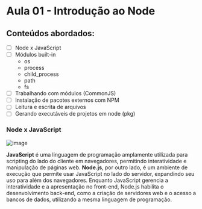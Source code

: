 # Aula 01 - Introdução ao Node
## Conteúdos abordados:
- [ ] Node x JavaScript
- [ ] Módulos built-in
  - os
  - process
  - child_process
  - path
  - fs
- [ ] Trabalhando com módulos (CommonJS)
- [ ] Instalação de pacotes externos com NPM
- [ ] Leitura e escrita de arquivos
- [ ] Gerando executáveis de projetos em node (pkg)

### Node x JavaScript
![image](https://github.com/william-cirico/curso-node-proway/assets/69127474/cf7865ed-010e-4b3d-8d4c-2f28ffab5346)

**JavaScript** é uma linguagem de programação amplamente utilizada para scripting do lado do cliente em navegadores, permitindo interatividade e manipulação de páginas web. **Node.js**, por outro lado, é um ambiente de execução que permite usar JavaScript no lado do servidor, expandindo seu uso para além dos navegadores. Enquanto JavaScript gerencia a interatividade e a apresentação no front-end, Node.js habilita o desenvolvimento back-end, como a criação de servidores web e o acesso a bancos de dados, utilizando a mesma linguagem de programação.
